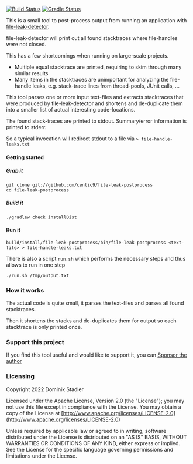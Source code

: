 [![Build Status](https://github.com/centic9/file-leak-postprocess/actions/workflows/gradle-build.yml/badge.svg)](https://github.com/centic9/file-leak-postprocess/actions)
[![Gradle Status](https://gradleupdate.appspot.com/centic9/file-leak-postprocess/status.svg?branch=master)](https://gradleupdate.appspot.com/centic9/file-leak-postprocess/status)

This is a small tool to post-process output from running an application with [file-leak-detector](https://github.com/jenkinsci/lib-file-leak-detector).

file-leak-detector will print out all found stacktraces where file-handles were not closed. 

This has a few shortcomings when running on large-scale projects.

* Multiple equal stacktrace are printed, requiring to skim through many similar results
* Many items in the stacktraces are unimportant for analyzing the file-handle leaks, 
  e.g. stack-trace lines from thread-pools, JUnit calls, ...

This tool parses one or more input text-files and extracts stacktraces that were produced by
file-leak-detector and shortens and de-duplicate them into a smaller list of actual interesting
code-locations.

The found stack-traces are printed to stdout. Summary/error information is printed to stderr.

So a typical invocation will redirect stdout to a file via `> file-handle-leaks.txt`

#### Getting started

##### Grab it

    git clone git://github.com/centic9/file-leak-postprocess
    cd file-leak-postprocess

##### Build it

    ./gradlew check installDist

#### Run it

    build/install/file-leak-postprocess/bin/file-leak-postprocess <text-file> > file-handle-leaks.txt

There is also a script `run.sh` which performs the necessary steps and thus allows to
run in one step

    ./run.sh /tmp/output.txt

### How it works

The actual code is quite small, it parses the text-files and parses all found stacktraces.

Then it shortens the stacks and de-duplicates them for output so each stacktrace is only
printed once.

### Support this project

If you find this tool useful and would like to support it, you can [Sponsor the author](https://github.com/sponsors/centic9)

### Licensing

   Copyright 2022 Dominik Stadler

   Licensed under the Apache License, Version 2.0 (the "License");
   you may not use this file except in compliance with the License.
   You may obtain a copy of the License at [http://www.apache.org/licenses/LICENSE-2.0](http://www.apache.org/licenses/LICENSE-2.0)

   Unless required by applicable law or agreed to in writing, software
   distributed under the License is distributed on an "AS IS" BASIS,
   WITHOUT WARRANTIES OR CONDITIONS OF ANY KIND, either express or implied.
   See the License for the specific language governing permissions and
   limitations under the License.
